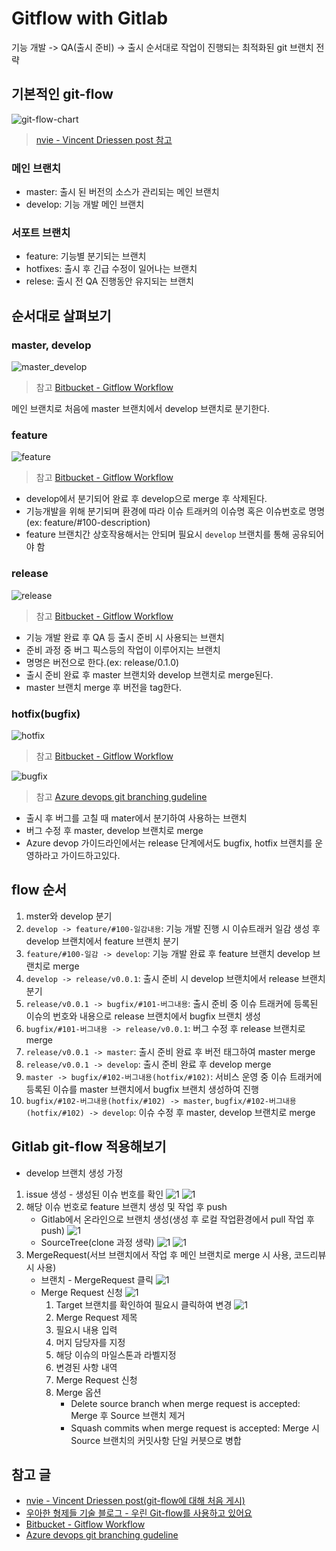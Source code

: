# Gitflow with Gitlab
기능 개발 -> QA(출시 준비) -> 출시 순서대로 작업이 진행되는 최적화된 git 브랜치 전략

## 기본적인 git-flow
![git-flow-chart](image/git-flow_overall_graph.png)
> [nvie - Vincent Driessen post 참고](https://nvie.com/posts/a-successful-git-branching-model/)
### 메인 브랜치
- master: 출시 된 버전의 소스가 관리되는 메인 브랜치
- develop: 기능 개발 메인 브랜치
### 서포트 브랜치
- feature: 기능별 분기되는 브랜치
- hotfixes: 출시 후 긴급 수정이 일어나는 브랜치
- relese: 출시 전 QA 진행동안 유지되는 브랜치

## 순서대로 살펴보기
### master, develop
![master_develop](image/m_d.svg)
> 참고 [Bitbucket - Gitflow Workflow](https://www.atlassian.com/git/tutorials/comparing-workflows/gitflow-workflow)

메인 브랜치로 처음에 master 브랜치에서 develop 브랜치로 분기한다.
### feature
![feature](image/git_feature.svg)
> 참고 [Bitbucket - Gitflow Workflow](https://www.atlassian.com/git/tutorials/comparing-workflows/gitflow-workflow)
- develop에서 분기되어 완료 후 develop으로 merge 후 삭제된다.
- 기능개발을 위해 분기되며 환경에 따라 이슈 트래커의 이슈명 혹은 이슈번호로 명명(ex: feature/#100-description)
- feature 브랜치간 상호작용해서는 안되며 필요시 `develop` 브랜치를 통해 공유되어야 함
### release
![release](image/git_release.svg)
> 참고 [Bitbucket - Gitflow Workflow](https://www.atlassian.com/git/tutorials/comparing-workflows/gitflow-workflow)
- 기능 개발 완료 후 QA 등 출시 준비 시 사용되는 브랜치
- 준비 과정 중 버그 픽스등의 작업이 이루어지는 브랜치
- 명명은 버전으로 한다.(ex: release/0.1.0)
- 출시 준비 완료 후 master 브랜치와 develop 브랜치로 merge된다.
- master 브랜치 merge 후 버전을 tag한다.

### hotfix(bugfix)
![hotfix](image/git_hotfix.svg)
> 참고 [Bitbucket - Gitflow Workflow](https://www.atlassian.com/git/tutorials/comparing-workflows/gitflow-workflow)

![bugfix](image/release_bugfix.png)
> 참고 [Azure devops git branching gudeline](https://docs.microsoft.com/en-us/azure/devops/repos/git/git-branching-guidance?view=azure-devops#use-release-branches)
- 출시 후 버그를 고칠 때 mater에서 분기하여 사용하는 브랜치
- 버그 수정 후 master, develop 브랜치로 merge
- Azure devop 가이드라인에서는 release 단계에서도 bugfix, hotfix 브랜치를 운영하라고 가이드하고있다.

## flow 순서
1. mster와 develop 분기
2. `develop -> feature/#100-일감내용`: 기능 개발 진행 시 이슈트래커 일감 생성 후 develop 브랜치에서 feature 브랜치 분기
3. `feature/#100-일감 -> develop`: 기능 개발 완료 후 feature 브랜치 develop 브랜치로 merge
4. `develop -> release/v0.0.1`: 출시 준비 시 develop 브랜치에서 release 브랜치 분기
5. `release/v0.0.1 -> bugfix/#101-버그내용`: 출시 준비 중 이슈 트래커에 등록된 이슈의 번호와 내용으로 release 브랜치에서 bugfix 브랜치 생성
6. `bugfix/#101-버그내용 -> release/v0.0.1`: 버그 수정 후 release 브랜치로 merge
7. `release/v0.0.1 -> master`: 출시 준비 완료 후 버전 태그하여 master merge
8. `release/v0.0.1 -> develop`: 출시 준비 완료 후 develop merge
9. `master -> bugfix/#102-버그내용(hotfix/#102)`: 서비스 운영 중 이슈 트래커에 등록된 이슈를 master 브랜치에서 bugfix 브랜치 생성하여 진행
10. `bugfix/#102-버그내용(hotfix/#102) -> master`, `bugfix/#102-버그내용(hotfix/#102) -> develop`: 이슈 수정 후 master, develop 브랜치로 merge

## Gitlab git-flow 적용해보기
- develop 브랜치 생성 가정
1. issue 생성 - 생성된 이슈 번호를 확인
![1](image/2019-03-20-17-17-23.png)
![1](image/2019-03-20-17-21-04.png)
2. 해당 이슈 번호로 feature 브랜치 생성 및 작업 후 push
   - Gitlab에서 온라인으로 브랜치 생성(생성 후 로컬 작업환경에서 pull 작업 후 push)
        ![1](image/2019-03-20-17-26-09.png)
   - SourceTree(clone 과정 생략)
       ![1](image/2019-03-20-21-26-35.png)
       ![1](image/2019-03-20-21-31-31.png)
3. MergeRequest(서브 브랜치에서 작업 후 메인 브랜치로 merge 시 사용, 코드리뷰시 사용)
   - 브랜치 - MergeRequest 클릭
     ![1](image/2019-03-20-21-46-02.png)
   - Merge Request 신청
     ![1](image/2019-03-20-21-56-29.png)
      1. Target 브랜치를 확인하여 필요시 클릭하여 변경
         ![1](image/2019-03-20-22-02-19.png)
      2. Merge Request 제목
      3. 필요시 내용 입력
      4. 머지 담당자를 지정
      5. 해당 이슈의 마일스톤과 라벨지정
      6. 변경된 사항 내역
      7. Merge Request 신청
      8. Merge 옵션
         - Delete source branch when merge request is accepted: Merge 후 Source 브랜치 제거
         - Squash commits when merge request is accepted: Merge 시 Source 브랜치의 커밋사항 단일 커븟으로 병합

## 참고 글
- [nvie - Vincent Driessen post(git-flow에 대해 처음 게시)](https://nvie.com/posts/a-successful-git-branching-model/)
- [우아한 형제들 기술 블로그 - 우린 Git-flow를 사용하고 있어요](http://woowabros.github.io/experience/2017/10/30/baemin-mobile-git-branch-strategy.html)
- [Bitbucket - Gitflow Workflow](https://www.atlassian.com/git/tutorials/comparing-workflows/gitflow-workflow)
- [Azure devops git branching gudeline](https://docs.microsoft.com/en-us/azure/devops/repos/git/git-branching-guidance?view=azure-devops#use-release-branches)

